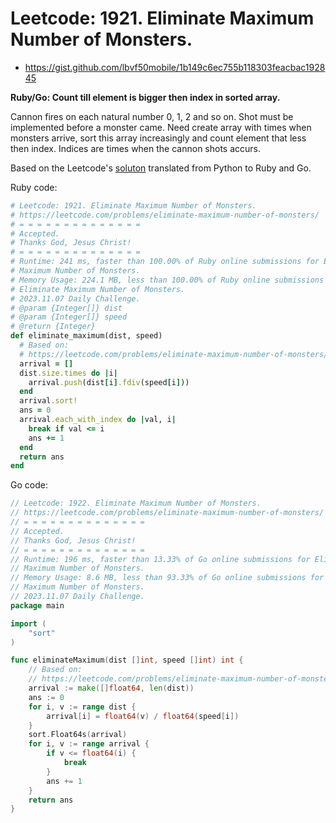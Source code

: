 # Leetcode: 1921. Eliminate Maximum Number of Monsters.

- https://gist.github.com/lbvf50mobile/1b149c6ec755b118303feacbac192845

**Ruby/Go: Count till element is bigger then index in sorted array.**


Cannon fires on each natural number 0, 1, 2 and so on. Shot must be implemented
before a monster came. Need create array with times when monsters arrive, sort
this array increasingly and count element that less then index. Indices are
times when the cannon shots accurs.

Based on the Leetcode's [soluton](https://leetcode.com/problems/eliminate-maximum-number-of-monsters/) translated from Python to Ruby and Go.

Ruby code:
```Ruby
# Leetcode: 1921. Eliminate Maximum Number of Monsters.
# https://leetcode.com/problems/eliminate-maximum-number-of-monsters/
# = = = = = = = = = = = = = =
# Accepted.
# Thanks God, Jesus Christ!
# = = = = = = = = = = = = = =
# Runtime: 241 ms, faster than 100.00% of Ruby online submissions for Eliminate
# Maximum Number of Monsters.
# Memory Usage: 224.1 MB, less than 100.00% of Ruby online submissions for
# Eliminate Maximum Number of Monsters.
# 2023.11.07 Daily Challenge.
# @param {Integer[]} dist
# @param {Integer[]} speed
# @return {Integer}
def eliminate_maximum(dist, speed)
  # Based on:
  # https://leetcode.com/problems/eliminate-maximum-number-of-monsters/
  arrival = []
  dist.size.times do |i|
    arrival.push(dist[i].fdiv(speed[i]))
  end
  arrival.sort!
  ans = 0
  arrival.each_with_index do |val, i|
    break if val <= i
    ans += 1
  end
  return ans
end
```
Go code:
```Go
// Leetcode: 1922. Eliminate Maximum Number of Monsters.
// https://leetcode.com/problems/eliminate-maximum-number-of-monsters/
// = = = = = = = = = = = = = =
// Accepted.
// Thanks God, Jesus Christ!
// = = = = = = = = = = = = = =
// Runtime: 196 ms, faster than 13.33% of Go online submissions for Eliminate
// Maximum Number of Monsters.
// Memory Usage: 8.6 MB, less than 93.33% of Go online submissions for Eliminate
// Maximum Number of Monsters.
// 2023.11.07 Daily Challenge.
package main

import (
	"sort"
)

func eliminateMaximum(dist []int, speed []int) int {
	// Based on:
	// https://leetcode.com/problems/eliminate-maximum-number-of-monsters/
	arrival := make([]float64, len(dist))
	ans := 0
	for i, v := range dist {
		arrival[i] = float64(v) / float64(speed[i])
	}
	sort.Float64s(arrival)
	for i, v := range arrival {
		if v <= float64(i) {
			break
		}
		ans += 1
	}
	return ans
}
```
